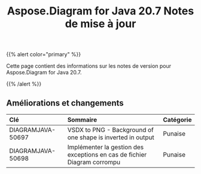 ﻿---
title: Aspose.Diagram for Java 20.7 Notes de mise à jour
type: docs
weight: 15
url: /fr/java/aspose-diagram-for-java-20-7-release-notes/
---
{{% alert color="primary" %}} 

Cette page contient des informations sur les notes de version pour Aspose.Diagram for Java 20.7.

{{% /alert %}} 
## **Améliorations et changements**

|**Clé**|**Sommaire**|**Catégorie**|
|:- |:- |:- |
|DIAGRAMJAVA-50697|VSDX to PNG - Background of one shape is inverted in output|Punaise|
|DIAGRAMJAVA-50698|Implémenter la gestion des exceptions en cas de fichier Diagram corrompu|Punaise|

